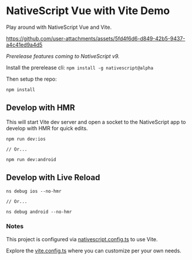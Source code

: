 # NativeScript Vue with Vite Demo

Play around with NativeScript Vue and Vite.

https://github.com/user-attachments/assets/5fd4f6d6-d849-42b5-9437-a4c41ed9a4d5

*Prerelease features coming to NativeScript v9.*

Install the prerelease cli: `npm install -g nativescript@alpha`

Then setup the repo:
```
npm install
```

## Develop with HMR

This will start Vite dev server and open a socket to the NativeScript app to develop with HMR for quick edits.

```
npm run dev:ios

// Or...

npm run dev:android
```

## Develop with Live Reload

```
ns debug ios --no-hmr

// Or...

ns debug android --no-hmr
```

### Notes

This project is configured via [nativescript.config.ts](nativescript.config.ts) to use Vite.

Explore the [vite.config.ts](vite.config.ts) where you can customize per your own needs.
